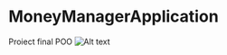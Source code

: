 # MoneyManagerApplication
Proiect final POO 
<img src="C:\Users\razva\Downloads\WhatsApp Image 2022-10-31 at 13.53.47.jpeg" alt="Alt text" title="Optional title">
